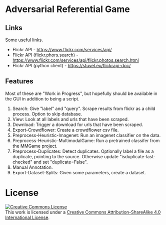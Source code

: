 # Adversarial Referential Game

## Links

Some useful links.

- Flickr API - https://www.flickr.com/services/api/
- Flickr API (flickr.phors.search) - https://www.flickr.com/services/api/flickr.photos.search.html
- Flickr API (python client) - https://stuvel.eu/flickrapi-doc/

## Features

Most of these are "Work in Progress", but hopefully should be available in the GUI in addition to being a script.

1. Search: Give "label" and "query". Scrape results from flickr as a child process. Option to skip database.
2. View: Look at all labels and urls that have been scraped.
3. Download: Trigger a download for urls that have been scraped.
4. Export-Crowdflower: Create a crowdflower csv file.
5. Preprocess-Heuristic-Imagenet: Run an imagenet classifier on the data.
6. Preprocess-Heuristic-MultimodalGame: Run a pretrained classifer from the MMGame project.
7. Preprocess-Duplicates: Detect duplicates. Optionally label a file as a duplicate, pointing to the source. Otherwise update "isduplicate-last-checked" and set "duplicate=False".
8. Manual Annotation.
9. Export-Dataset-Splits: Given some parameters, create a dataset.

# License

<a rel="license" href="http://creativecommons.org/licenses/by-sa/4.0/"><img alt="Creative Commons License" style="border-width:0" src="https://i.creativecommons.org/l/by-sa/4.0/88x31.png" /></a><br />This work is licensed under a <a rel="license" href="http://creativecommons.org/licenses/by-sa/4.0/">Creative Commons Attribution-ShareAlike 4.0 International License</a>.
